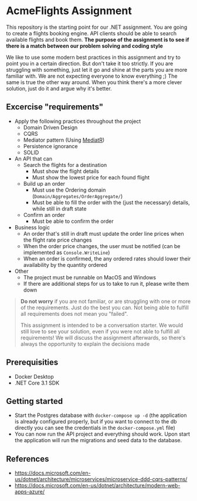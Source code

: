# AcmeFlights Assignment

This repository is the starting point for our .NET assignment. You are going to create a flights booking engine. API clients should be able to search available flights and book them. **The purpose of the assignment is to see if there is a match between our problem solving and coding style**

We like to use some modern best practices in this assignment and try to point you in a certain direction. But don't take it too strictly. If you are struggling with something, just let it go and shine at the parts you are more familiar with. We are not expecting everyone to know everything ;) The same is true the other way around. When you think there's a more clever solution, just do it and argue why it's better.

## Excercise "requirements"

- Apply the following practices throughout the project
    - Domain Driven Design
    - CQRS
    - Mediator pattern (Using [MediatR](https://github.com/jbogard/MediatR))  
    - Persistence ignorance
    - SOLID
- An API that can
    - Search the flights for a destination
        - Must show the flight details
        - Must show the lowest price for each found flight
    - Build up an order
        - Must use the Ordering domain (`Domain/Aggregates/OrderAggregate/`)
        - Must be able to fill the order with the (just the necessary) details, while still in draft state
    - Confirm an order
        - Must be able to confirm the order
- Business logic
    - An order that's still in draft must update the order line prices when the flight rate price changes
    - When the order price changes, the user must be notified (can be implemented as `Console.WriteLine`)
    - When an order is confirmed, the any ordered rates should lower their availability by the quantity ordered
- Other
    - The project must be runnable on MacOS and Windows
    - If there are additional steps for us to take to run it, please write them down

> **Do not worry** if you are not familiar, or are struggling with one or more of the requirements. Just do the best you can. Not being able to fulfill all requirements does not mean you "failed".
> 
> This assignment is intended to be a conversation starter. We would still love to see your solution, even if you were not able to fulfill all requirements! We will discuss the assignment afterwards, so there's always the opportunity to explain the decisions made

## Prerequisities

- Docker Desktop
- .NET Core 3.1 SDK

## Getting started

- Start the Postgres database with `docker-compose up -d` (the application is already configured properly, but if you want to connect to the db directly you can see the credentials in the `docker-compose.yml` file)
- You can now run the API project and everything should work. Upon start the application will run the migrations and seed data to the database.

## References 

- https://docs.microsoft.com/en-us/dotnet/architecture/microservices/microservice-ddd-cqrs-patterns/
- https://docs.microsoft.com/en-us/dotnet/architecture/modern-web-apps-azure/